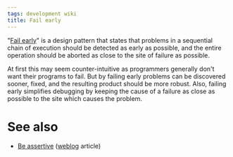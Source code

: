 ```yaml
---
tags: development wiki
title: Fail early
---
```


"[Fail early](/wiki/Fail_early)" is a design pattern that states that problems in a sequential chain of execution should be detected as early as possible, and the entire operation should be aborted as close to the site of failure as possible.

At first this may seem counter-intuitive as programmers generally don't want their programs to fail. But by failing early problems can be discovered sooner, fixed, and the resulting product should be more robust. Also, failing early simplifies debugging by keeping the cause of a failure as close as possible to the site which causes the problem.

# See also

-   [Be assertive](http://wincent.dev/a/about/wincent/weblog/archives/2007/03/be_assertive.php) ([weblog](/wiki/weblog) article)
